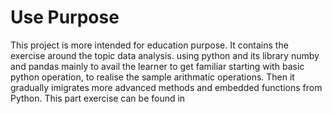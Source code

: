 # Use Purpose
This project is more intended for education purpose. It contains the exercise around the topic data analysis. using python and its library numby and pandas 
mainly to avail the learner to get familiar starting with basic python operation, to realise the sample arithmatic operations. Then it gradually imigrates 
more advanced methods and embedded functions from Python. This part exercise can be found in 
